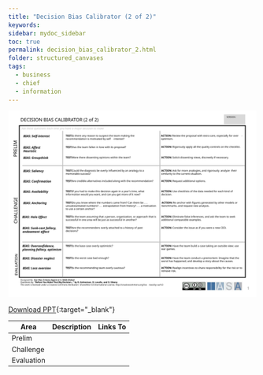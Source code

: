 ```yaml
---
title: "Decision Bias Calibrator (2 of 2)"
keywords: 
sidebar: mydoc_sidebar
toc: true
permalink: decision_bias_calibrator_2.html
folder: structured_canvases
tags: 
  - business
  - chief
  - information
---
```


![image001](media/decision_bias_calibrator_2001.svg)

[Download PPT](media/ppt/decision_bias_calibrator_2.ppt){:target="_blank"}

| Area | Description | Links To |
| --- | --- | --- |
| Prelim |   |   |
| Challenge |   |   |
| Evaluation |   |   |